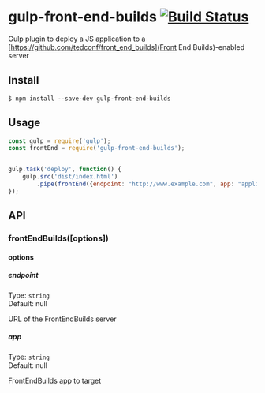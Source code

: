 # gulp-front-end-builds [![Build Status](https://travis-ci.org/leeh/gulp-front-end-builds.svg?branch=master)](https://travis-ci.org/leeh/gulp-front-end-builds)

Gulp plugin to deploy a JS application to a [https://github.com/tedconf/front_end_builds](Front End Builds)-enabled server

## Install

```
$ npm install --save-dev gulp-front-end-builds
```


## Usage

```js
const gulp = require('gulp');
const frontEnd = require('gulp-front-end-builds');


gulp.task('deploy', function() {
	gulp.src('dist/index.html')
		.pipe(frontEnd({endpoint: "http://www.example.com", app: "application"}));
});
```


## API

### frontEndBuilds([options])

#### options

##### endpoint

Type: `string`<br>
Default: null

URL of the FrontEndBuilds server

##### app

Type: `string`<br>
Default: null

FrontEndBuilds app to target

